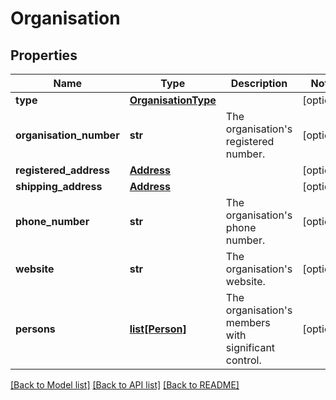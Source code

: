 # Organisation

## Properties
Name | Type | Description | Notes
------------ | ------------- | ------------- | -------------
**type** | [**OrganisationType**](OrganisationType.md) |  | [optional] 
**organisation_number** | **str** | The organisation&#x27;s registered number. | [optional] 
**registered_address** | [**Address**](Address.md) |  | [optional] 
**shipping_address** | [**Address**](Address.md) |  | [optional] 
**phone_number** | **str** | The organisation&#x27;s phone number. | [optional] 
**website** | **str** | The organisation&#x27;s website. | [optional] 
**persons** | [**list[Person]**](Person.md) | The organisation&#x27;s members with significant control. | [optional] 

[[Back to Model list]](../README.md#documentation-for-models) [[Back to API list]](../README.md#documentation-for-api-endpoints) [[Back to README]](../README.md)

